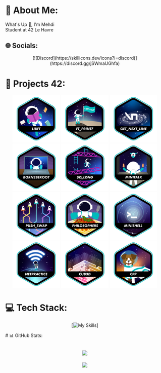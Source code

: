 # 💫 About Me:
What's Up 🧠, I'm Mehdi<br>Student at 42 Le Havre 


## 🌐 Socials:

<div align="center">
  [![Discord](https://skillicons.dev/icons?i=discord)](https://discord.gg/jSWmaUGhfa)
</div>

# 📕 Projects 42:

<div align="center">

[![LIBFT](https://github.com/MXK7/MXK7/blob/main/42_badges/libfte.png)](https://github.com/MXK7/42_libft)
[![PRINTF](https://github.com/MXK7/MXK7/blob/main/42_badges/ft_printfe.png)](https://github.com/MXK7/42_libft/tree/main/ft_printf)
[![GNL](https://github.com/MXK7/MXK7/blob/main/42_badges/get_next_linee.png)](https://github.com/MXK7/42_libft/tree/main/ft_gnl)
[![B2B](https://github.com/MXK7/MXK7/blob/main/42_badges/born2beroote.png)](https://github.com/MXK7)
[![SOLONG](https://github.com/MXK7/MXK7/blob/main/42_badges/so_longe.png)](https://github.com/MXK7/42_so_long)
[![MINITALK](https://github.com/MXK7/MXK7/blob/main/42_badges/minitalke.png)](https://github.com/MXK7/42_minitalk)
[![PUSH_SWAP](https://github.com/MXK7/MXK7/blob/main/42_badges/push_swape.png)](https://github.com/MXK7/42_push_swap)
[![PHILOSOPHERS](https://github.com/MXK7/MXK7/blob/main/42_badges/philosopherse.png)](https://github.com/MXK7/42_philosophers)
[![MINISHELL](https://github.com/MXK7/MXK7/blob/main/42_badges/minishelle.png)](https://github.com/MXK7/42_minishell)
[![NETPRACTICE](https://github.com/MXK7/MXK7/blob/main/42_badges/netpracticee.png)](https://github.com/MXK7/42_netpractice)
[![CUB3D](https://github.com/MXK7/MXK7/blob/main/42_badges/cub3de.png)](https://github.com/AdelRazzok/42-cub3d)
[![CPP](https://github.com/MXK7/MXK7/blob/main/42_badges/cppe.png)](https://github.com/MXK7/42_cpp)

</div>


# 💻 Tech Stack:

<div align="center">

[![My Skills](https://skillicons.dev/icons?i=lua,c,cpp,html,css,vue,react,scss,debian,discord,discordjs,figma,git,github,mysql,notion,vscode)]

</div>
# 📊 GitHub Stats:

<div align="center">

![](https://github-readme-stats.vercel.app/api?username=MXK7&theme=dark&hide_border=true&include_all_commits=false&count_private=false)<br/>
---
[![](https://visitcount.itsvg.in/api?id=MXK7&icon=0&color=0)](https://visitcount.itsvg.in)

</div>
